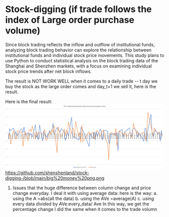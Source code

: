 # Stock-digging (if trade follows the index of Large order purchase volume)
Since block trading reflects the inflow and outflow of institutional funds, analyzing block trading behavior can explore the relationship between institutional funds and individual stock price movements. This study plans to use Python to conduct statistical analysis on the block trading data of the Shanghai and Shenzhen markets, with a focus on examining individual stock price trends after net block inflows.

The result is NOT WORK WELL when it comes to a daily trade -- t day we buy the stock as the large order comes and day_t+1 we sell it, here is the result. 

Here is the final result:
![(big money png)](https://github.com/shenshenland/stock-digging-/blob/main/big%20money%20png.png)https://github.com/shenshenland/stock-digging-/blob/main/big%20money%20png.png

1. Issues that the huge difference between column change and price change everyday.
   I deal it with using average data:
      here is the way:
   a. using the A =abs(all the data)
   b. using the AVe =average(A)
   c. using every data divided by AVe:every_data/ Ave
   In this way, we get the percentage change
   I did the same when it comes to the trade volumn
 
